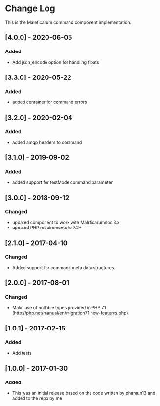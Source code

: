 # Change Log
This is the Maleficarum command component implementation. 

## [4.0.0] - 2020-06-05
### Added
- Add json_encode option for handling floats

## [3.3.0] - 2020-05-22
### Added
- added container for command errors

## [3.2.0] - 2020-02-04
### Added
- added amqp headers to command

## [3.1.0] - 2019-09-02
### Added
- added support for testMode command parameter

## [3.0.0] - 2018-09-12
### Changed
- updated component to work with Malrficarum\Ioc 3.x
- updated PHP requirements to 7.2+

## [2.1.0] - 2017-04-10
### Changed
- Added support for command meta data structures.

## [2.0.0] - 2017-08-01
### Changed
- Make use of nullable types provided in PHP 7.1 (http://php.net/manual/en/migration71.new-features.php)

## [1.0.1] - 2017-02-15
### Added
- Add tests

## [1.0.0] - 2017-01-30
### Added
- This was an initial release based on the code written by pharaun13 and added to the repo by me
